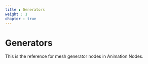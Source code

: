 ```yaml
---
title : Generators
weight : 1
chapter : true
---
```


# Generators

This is the reference for mesh generator nodes in Animation Nodes.

